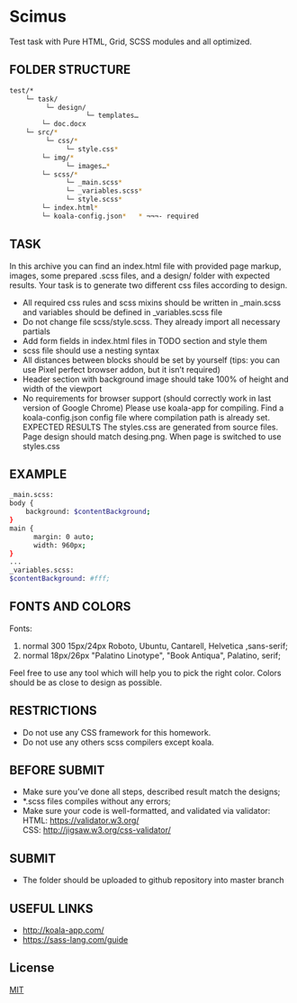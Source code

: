 # Scimus

Test task with Pure HTML, Grid, SCSS modules and all optimized.

## FOLDER STRUCTURE

```sh
test/*
    └─ task/
         └─ design/
                   └─ templates…
        └─ doc.docx
    └─ src/*
         └─ css/*
              └─ style.css*
        └─ img/*
              └─ images…*
        └─ scss/*
              └─ _main.scss*
              └─ _variables.scss*
              └─ style.scss*
        └─ index.html*
        └─ koala-config.json*	* ¬¬¬- required
```



## TASK
In this archive you can find an index.html file with provided page markup, images, some prepared .scss files, and a design/ folder with expected results.
Your task is to generate two different css files according to design.
-	All required css rules and scss mixins should be written in _main.scss and variables should be  defined in _variables.scss file
-	Do not change file scss/style.scss. They already import all necessary partials
-	Add form fields in index.html files in TODO section and style them
-	scss file should use a nesting syntax
-	All distances between blocks should be set by yourself (tips: you can use Pixel perfect browser addon, but it isn’t required)
-	Header section with background image should take 100% of height and width of the viewport
-	No requirements for browser support (should correctly work in last version of Google Chrome)
Please use koala-app for compiling. Find a koala-config.json config file where compilation path is already set.
EXPECTED RESULTS
The styles.css are generated from source files.
Page design should match desing.png. When page is switched to use styles.css


## EXAMPLE

```sh
_main.scss:
body {
    background: $contentBackground;
}
main {
      margin: 0 auto;
      width: 960px;
}
...
_variables.scss:
$contentBackground: #fff;
```

## FONTS AND COLORS
Fonts: 
1)	normal 300 15px/24px Roboto, Ubuntu, Cantarell, Helvetica ,sans-serif;
2)	normal 18px/26px "Palatino Linotype", "Book Antiqua", Palatino, serif;

Feel free to use any tool which will help you to pick the right color. Colors should be as close to design as possible. 

## RESTRICTIONS
-	Do not use any CSS framework for this homework.
-	Do not use any others scss compilers except koala.
## BEFORE SUBMIT
-	Make sure you’ve done all steps, described result match the designs;
-	*.scss files compiles without any errors;
-	Make sure your code is well-formatted, and validated via validator:
HTML: https://validator.w3.org/  
CSS: http://jigsaw.w3.org/css-validator/

## SUBMIT
-	The folder should be uploaded to github repository into master branch

## USEFUL LINKS
-	http://koala-app.com/
-	https://sass-lang.com/guide

## License
[MIT](https://choosealicense.com/licenses/mit/)